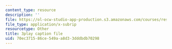 ```yaml
---
content_type: resource
description: ''
file: https://ol-ocw-studio-app-production.s3.amazonaws.com/courses/res-3-003-learn-to-build-your-own-videogame-with-the-unity-game-engine-and-microsoft-kinect-january-iap-2017/70ec371586ce549aa8d33dddbdb70298_a4snWHyNTJ4.vtt
file_type: application/x-subrip
resourcetype: Other
title: 3play caption file
uid: 70ec3715-86ce-549a-a8d3-3dddbdb70298
---
```

